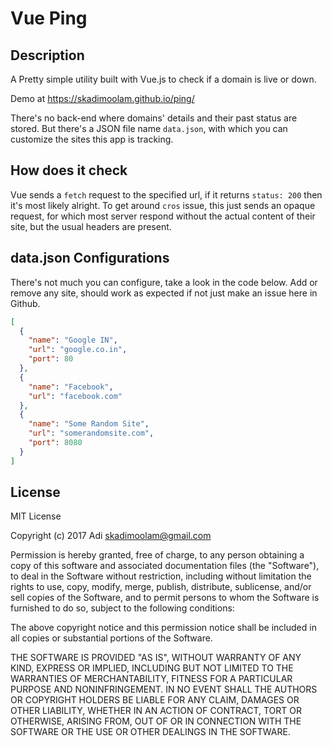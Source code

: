 # Vue Ping

## Description

A Pretty simple utility built with Vue.js to check if a domain is live or down.

Demo at https://skadimoolam.github.io/ping/

There's no back-end where domains' details and their past status are stored.
But there's a JSON file name `data.json`, with which you can customize the sites this app is tracking.



## How does it check

Vue sends a `fetch` request to the specified url, if it returns `status: 200` then it's most likely alright.
To get around `cros` issue, this just sends an opaque request, for which most server respond without the actual
content of their site, but the usual headers are present.



## data.json Configurations

There's not much you can configure, take a look in the code below. Add or remove any site, should work as expected
if not just make an issue here in Github.
``` json
[
  {
    "name": "Google IN",
    "url": "google.co.in",
    "port": 80
  },
  {
    "name": "Facebook",
    "url": "facebook.com"
  },
  {
    "name": "Some Random Site",
    "url": "somerandomsite.com",
    "port": 8080
  }
]
```

## License
MIT License

Copyright (c) 2017 Adi <skadimoolam@gmail.com>

Permission is hereby granted, free of charge, to any person obtaining a copy
of this software and associated documentation files (the "Software"), to deal
in the Software without restriction, including without limitation the rights
to use, copy, modify, merge, publish, distribute, sublicense, and/or sell
copies of the Software, and to permit persons to whom the Software is
furnished to do so, subject to the following conditions:

The above copyright notice and this permission notice shall be included in all
copies or substantial portions of the Software.

THE SOFTWARE IS PROVIDED "AS IS", WITHOUT WARRANTY OF ANY KIND, EXPRESS OR
IMPLIED, INCLUDING BUT NOT LIMITED TO THE WARRANTIES OF MERCHANTABILITY,
FITNESS FOR A PARTICULAR PURPOSE AND NONINFRINGEMENT. IN NO EVENT SHALL THE
AUTHORS OR COPYRIGHT HOLDERS BE LIABLE FOR ANY CLAIM, DAMAGES OR OTHER
LIABILITY, WHETHER IN AN ACTION OF CONTRACT, TORT OR OTHERWISE, ARISING FROM,
OUT OF OR IN CONNECTION WITH THE SOFTWARE OR THE USE OR OTHER DEALINGS IN THE
SOFTWARE.